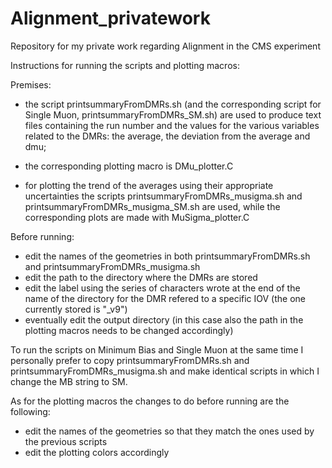 # Alignment_privatework
Repository for my private work regarding Alignment in the CMS experiment


Instructions for running the scripts and plotting macros:

Premises:
- the script printsummaryFromDMRs.sh (and the corresponding script for Single Muon, printsummaryFromDMRs_SM.sh) are used to produce text files containing the run number and the values for the various variables related to the DMRs: the average, the deviation from the average and dmu;
- the corresponding plotting macro is DMu_plotter.C

- for plotting the trend of the averages using their appropriate uncertainties the scripts printsummaryFromDMRs_musigma.sh and printsummaryFromDMRs_musigma_SM.sh are used, while the corresponding plots are made with MuSigma_plotter.C


Before running:
- edit the names of the geometries in both printsummaryFromDMRs.sh and printsummaryFromDMRs_musigma.sh
- edit the path to the directory where the DMRs are stored
- edit the label using the series of characters wrote at the end of the name of the directory for the DMR refered to a specific IOV (the one currently stored is "_v9")
- eventually edit the output directory (in this case also the path in the plotting macros needs to be changed accordingly)

To run the scripts on Minimum Bias and Single Muon at the same time I personally prefer to copy printsummaryFromDMRs.sh and printsummaryFromDMRs_musigma.sh and make identical scripts in which I change the MB string to SM.



As for the plotting macros the changes to do before running are the following:
- edit the names of the geometries so that they match the ones used by the previous scripts
- edit the plotting colors accordingly
